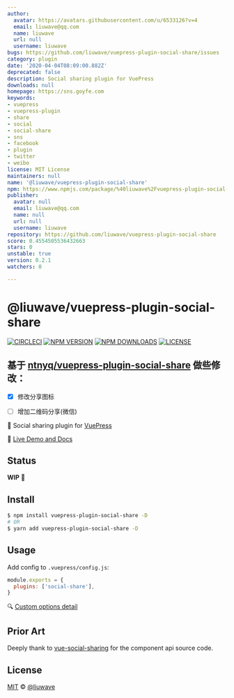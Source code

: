 ```yaml
---
author:
  avatar: https://avatars.githubusercontent.com/u/6533126?v=4
  email: liuwave@qq.com
  name: liuwave
  url: null
  username: liuwave
bugs: https://github.com/liuwave/vuepress-plugin-social-share/issues
category: plugin
date: '2020-04-04T08:09:00.882Z'
deprecated: false
description: Social sharing plugin for VuePress
downloads: null
homepage: https://sns.goyfe.com
keywords:
- vuepress
- vuepress-plugin
- share
- social
- social-share
- sns
- facebook
- plugin
- twitter
- weibo
license: MIT License
maintainers: null
name: '@liuwave/vuepress-plugin-social-share'
npm: https://www.npmjs.com/package/%40liuwave%2Fvuepress-plugin-social-share
publisher:
  avatar: null
  email: liuwave@qq.com
  name: null
  url: null
  username: liuwave
repository: https://github.com/liuwave/vuepress-plugin-social-share
score: 0.4554505536432663
stars: 0
unstable: true
version: 0.2.1
watchers: 0

---
```


# @liuwave/vuepress-plugin-social-share

[![CIRCLECI](https://img.shields.io/circleci/project/liuwave/vuepress-plugin-social-share/master.svg?logo=circleci)](https://circleci.com/gh/liuwave/vuepress-plugin-social-share)
[![NPM VERSION](https://img.shields.io/npm/v/vuepress-plugin-social-share.svg)](https://www.npmjs.com/package/vuepress-plugin-social-share)
[![NPM DOWNLOADS](https://img.shields.io/npm/dy/vuepress-plugin-social-share.svg)](https://www.npmjs.com/package/vuepress-plugin-social-share)
[![LICENSE](https://img.shields.io/github/license/liuwave/vuepress-plugin-social-share.svg)](https://github.com/liuwave/vuepress-plugin-social-share/blob/master/LICENSE)


## 基于 [ntnyq/vuepress-plugin-social-share](https://github.com/ntnyq/vuepress-plugin-social-share) 做些修改：


- [x] 修改分享图标
- [ ] 增加二维码分享(微信)


:mega: Social sharing plugin for [VuePress](https://vuepress.vuejs.org)

:book: [Live Demo and Docs](https://sns.goyfe.com)

## Status

**WIP** :muscle:

## Install

```bash
$ npm install vuepress-plugin-social-share -D
# OR
$ yarn add vuepress-plugin-social-share -D
```

## Usage

Add config to `.vuepress/config.js`:

```js
module.exports = {
  plugins: ['social-share'],
}
```

:mag: [Custom options detail](https://sns.goyfe.com/guide)

## Prior Art

Deeply thank to [vue-social-sharing](https://github.com/nicolasbeauvais/vue-social-sharing) for the component api source code.

## License

[MIT](./LICENSE) &copy; [@liuwave](https://github.com/liuwave)
